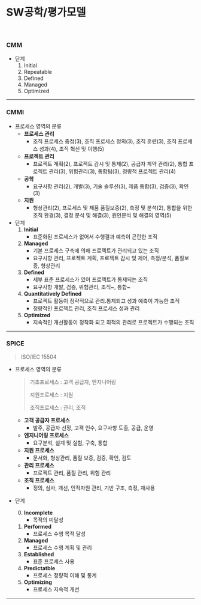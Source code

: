 # SW공학/평가모델

<br>

### CMM

* 단계
  1. Initial
  2. Repeatable
  3. Defined
  4. Managed
  5. Optimized

---

### CMMI

* 프로세스 영역의 분류
  * **프로세스 관리**
    * 조직 프로세스 중점(3), 조직 프로세스 정의(3), 조직 훈련(3), 조직 프로세스 성과(4), 조직 혁신 및 이행(5)
  * **프로젝트 관리**
    * 프로젝트 계획(2), 프로젝트 감시 및 통제(2), 공급자 계약 관리(2), 통합 프로젝트 관리(3), 위험관리(3), 통합팀(3), 정량적 프로젝트 관리(4)
  * **공학**
    * 요구사항 관리(2), 개발(3), 기술 솔루션(3), 제품 통합(3), 검증(3), 확인(3)
  * **지원**
    * 형상관리(2), 프로세스 및 제품 품질보증(2), 측정 및 분석(2), 통합을 위한 조직 환경(3), 결정 분석 및 해결(3), 원인분석 및 해결의 영역(5)
* 단계
  1. **Initial**
     * 표준화된 프로세스가 없어서 수행결과 예측이 곤란한 조직
  2. **Managed**
     * 기본 프로세스 구축에 의해 프로젝트가 관리되고 있는 조직
     * 요구사항 관리, 프로젝트 계획, 프로젝트 감시 및 제어, 측정/분석, 품질보증, 형상관리
  3. **Defined**
     * 세부 표준 프로세스가 있어 프로젝트가 통제되는 조직
     * 요구사항 개발, 검증, 위험관리, 조직~, 통합~
  4. **Quantitatively Defined**
     * 프로젝트 활동이 정략적으로 관리․통제되고 성과 예측이 가능한 조직
     * 정량적인 프로젝트 관리, 조직 프로세스 성과 관리
  5. **Optimized**
     * 지속적인 개선활동이 정착화 되고 최적의 관리로 프로젝트가 수행되는 조직

---

### SPICE

> ISO/IEC 15504

* 프로세스 영역의 분류

  > 기초프로세스 : 고객 공급자, 엔지니어링
  >
  > 지원프로세스 : 지원
  >
  > 조직프로세스 : 관리, 조직

  * **고객 공급자 프로세스**
    * 발주, 공급자 선정, 고객 인수, 요구사항 도출, 공급, 운영
  * **엔지니어링 프로세스**
    * 요구분석, 설계 및 실험, 구축, 통합
  * **지원 프로세스**
    * 문서화, 형상관리, 품질 보증, 검증, 확인, 검토
  * **관리 프로세스**
    * 프로젝트 관리, 품질 관리, 위험 관리
  * **조직 프로세스**
    * 정의, 심사, 개선, 인적자원 관리, 기반 구조, 측정, 재사용

* 단계

  0. **Incomplete**
     * 목적의 미달성
  1. **Performed**
     * 프로세스 수행 목적 달성
  2. **Managed**
     * 프로세스 수행 계획 및 관리
  3. **Established**
     *  표준 프로세스 사용
  4. **Predictatble**
     * 프로세스 정량적 이해 및 통계
  5. **Optimizing**
     * 프로세스 지속적 개선

---

